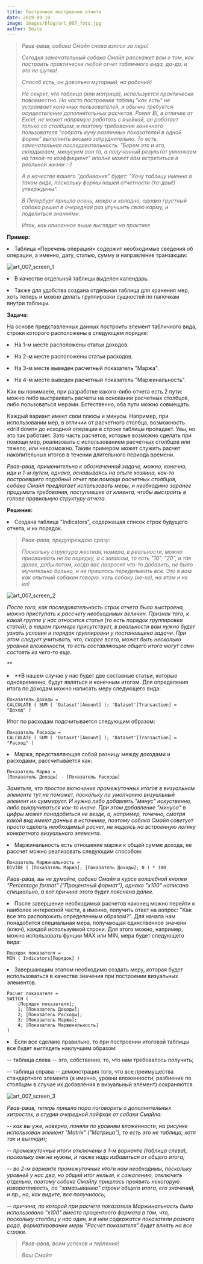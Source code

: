 ```yaml
---
title: Построчное построение отчета
date: 2019-09-18
image: images/blog/art_007_foto.jpg
author: Smile
---
```


> *Рвав-рвав, собака Смайл снова взялся за перо!*
>
> *Сегодня замечательный собака Смайл расскажет вам о том, как построить практически любой отчет табличного вида, да-да, и это не шутка!*
>
> *Способ есть, он довольно муторный, но рабочий)*
>
> *Не секрет, что таблица (или матрица), используется практически повсеместно. Но часто построение таблиц "как есть" не устраивает конечных пользователей, и обычно требуется осуществление дополнительных расчетов. Power BI, в отличие от Excel, не может напрямую работать с ячейкой, он работает только со столбцом, и поэтому требование конечного пользователя "собрать кучу различных показателей в одной форме" выполнить весьма затруднительно. То есть, замечательная последовательность: "Берем это и это, складываем, минусуем вон то, а полученный результат умножаем на такой-то коэффициент" вполне может вам встретиться в реальной жизни :-)*
>
> *А в качестве вашего "добивания" будет: "Хочу таблицу именно в таком виде, поскольку формы нашей отчетности (та-дам!) утверждены".*
>
> *В Петербург пришла осень, мокро и холодно, однако грустный собака решил в очередной раз улучшить свою карму, и поделиться знаниями.*
>
> *Итак, как описанное выше выглядит на практике* 

**Пример:**

**<li>** Таблица «Перечень операций» содержит необходимые сведения об операции, а именно, дату, статью, сумму и направление транзакции:

![art_007_screen_1](https://kkadikin.ru/images/blog/art_007_screen_1.jpg)

**<li>** В качестве отдельной таблицы выделен календарь.

**<li>** Также для удобства создана отдельная таблица для хранения мер, хоть теперь и можно делать группировки сущностей по папочкам внутри таблицы.


**Задача:**

На основе представленных данных построить элемент табличного вида, строки которого расположены в следующем порядке:

**<li>** На 1-м месте расположены статьи доходов.

**<li>** На 2-м месте расположены статьи расходов.

**<li>** На 3-м месте выведен расчетный показатель "Маржа".

**<li>** На 4-м месте выведен расчетный показатель "Маржинальность".

Как вы понимаете, при разработке какого-либо отчета есть 2 пути: можно либо выстраивать расчеты на основании расчетных столбцов, либо пользоваться мерами. Естественно, оба пути можно совмещать.

Каждый вариант имеет свои плюсы и минусы. Например, при использовании мер, в отличии от расчетного столбца, возможность «drill down» до исходной операции в строке таблицы пропадает. Увы, но это так работает. Зато часть расчетов, которые возможно сделать при помощи мер, реализовать с использованием расчетных столбцов или тяжело, или невозможно. Таким примером может служить расчет накопительных итогов в течении длительного периода времени. 

*Рвав-рвав, применительно к обозначенной задаче, можно, конечно, иди и 1-м путем, однака, основываясь на опыте хозяина, как-то построевшего подобный отчет при помощи расчетных столбцов, собака Смайл предлагает использовать меры, и необходимо заранее продумать требования, поступившие от клиента, чтобы выстроить в голове правильную структуру отчета.*


**Решение:**

**<li>** Создана таблица "Indicators", содержащая список строк будущего отчета, и их порядок. 

> *Рвав-рвав, предупреждаю сразу:*
>
> *Поскольку структура жесткая, номера, в реальности, можно присваивать не по порядку, а с запасом, то есть "10", "20", и так далее, дабы потом, когда вас попросят что-то добавить, не было мучительно больно, и не пришлось переделывать все. Это я вам как опытный собакен говорю, хоть собаку (хе-хе), на этом и не ел!*

![art_007_screen_2](https://kkadikin.ru/images/blog/art_007_screen_2.jpg)

*После того, как последовательность строк отчета была выстроена, можно приступать к рассчету необходимых величин. Признак того, к какой группе у нас относится статья (то есть порядок группировки статей), в нашем примере присутствует, в реальности вам нужно будет узнать условия и порядок группировки у постановщика задачи. При этом следует учитывать, что, скорее всего, может быть несколько уровней вложенности, то есть составляющие общего итога могут сами состоять из чего-то еще.*

**<li>**В нашем случае у нас будет две составные статьи, которые одновременно, будут являться и конечным итогом. Для определения итога по доходам можно написать меру следующего вида:

```dax
Показатель Доходы = 
CALCULATE ( SUM ( 'Dataset'[Amount] ); 'Dataset'[Transaction] = "Доход" )
```

Итог по расходам подсчитывается следующим образом:

```dax
Показатель Расходы = 
CALCULATE ( SUM ( 'Dataset'[Amount] ); 'Dataset'[Transaction] = "Расход" )
```

**<li>** Маржа, представляющая собой разницу между доходами и расходами, рассчитывается как:

```dax
Показатель Маржа =
[Показатель Доходы] - [Показатель Расходы]
```

*Заметьте, что простое включение промежуточных итогов в визуальном элементе тут не поможет, поскольку по умолчанию визуальный элемент их суммирует. И нужно либо добавлять "минус" искуственно, либо выкручиваться как-то иначе. При этом добавление "минуса" в цифры может понадобиться не везде, а, например, точечно, смотря какой вид имеют данные в источнике, поэтому собака Смайл советует просто сделать необходимый расчет, не надеясь на встроенную логику конкретного визуального элемента.*

**<li>** Маржинальность есть отношение маржи к общей сумме дохода, ее рассчет можно реализовать следующим способом:

```dax
Показатель Маржинальность =
DIVIDE ( [Показатель Маржа]; [Показатель Доходы]; 0 ) * 100
```

*Рвав-рвав, вы не думайте, собака Смайл в курсе волшебной кнопки "Percentage format" ("Процентный формат"), однако "х100" написано специально, а вот причина этого будет пояснена далее.*

**<li>** После завершение необходимых расчетов наконец можно перейти к наиболее интересной части, а именно, получить ответ на вопрос: "Как все это расположить определенным образом?". Для начала нам понадобится специальная мера, получающая единственное значени (ключ), каждой используемой строки. Для этого можно, например, можно использовать фунции MAX или MIN, мера будет следующего вида:

```dax
Порядок показателя =
MIN ( Indicators[Порядок] )
```

**<li>** Завершающим этапом необходимо создать меру, которая будет использоваться в качестве значения при построении визуальных элементов.

```dax
Расчет показателя =
SWITCH (
    [Порядок показателя];
    1; [Показатель Доходы];
    2; [Показатель Расходы];
    3; [Показатель Маржа];
    4; [Показатель Маржинальность]
)
```


**<li>** Если все сделано правильно, то при построении итоговой таблицы все будет выглядеть наилучшим образом:

-- таблица слева -- это, собственно, то, что нам требовалось получить;

-- таблица справа -- демонстрация того, что все преимущества стандартного элемента (а именно, уровни вложенности, разбиение по столбцам в случае их добавления в визуальный элемент) сохраняются.

![art_007_screen_3](https://kkadikin.ru/images/blog/art_007_screen_3.jpg)


*Рвав-рвав, теперь пришла пора поговорить о дополнительных хитростях, в студии очередной лайфхак от собаки Смайла:*

*-- как вы уже, наверно, поняли по уровням вложенности, на рисунке использован элемент "Matrix" ("Матрица"), то есть это не таблица, хотя так и выглядит;*

*-- промежуточные итоги отключены в 1-м варианте (таблица слева), поскольку они не нужны, и также надо избавиться от общего итога;*

*-- во 2-м варианте промежуточные итоги нам необходимы, поскольку уровней у нас два, но общий итог нельзя, к сожалению, отключить отдельно, поэтому собаке Смайлу пришлось проявить некоторую изворотливость, по "замазыванию" строки общего итога, его значений, и пр., но, как видите, все получилось;*

*-- причина, по которой при расчете показателя Маржинальность было использовано "x100" вместо процентного формата в том, что, поскольку столбец у нас один, и в нем содержатся показатели разного рода, форматирование меры "Расчет показателя" будет влиять на все строки.*

> *Рвав-рвав, всем успехов и терпения!*
>
> *Ваш Смайл*